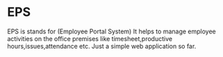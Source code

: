 # EPS
EPS is stands for (Employee Portal System) It helps to manage employee activities on the office premises like timesheet,productive hours,issues,attendance etc. Just a simple web application so far.  
